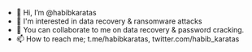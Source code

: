 - 👋 Hi, I’m @habibkaratas
- 👀 I'm interested in data recovery & ransomware attacks
- 💞️ You can collaborate to me on data recovery & password cracking.
- 📫 How to reach me; t.me/habibkaratas, twitter.com/habib_karatas

<!---
Hello, I'm Habib Karatas
I do research and development on data recovery and ransomware cases. I write down interesting cases that I come across from time to time.
I'm working on password cracking systems. I also have a password cracking infrastructure consisting of 800 GPUs.
--->
